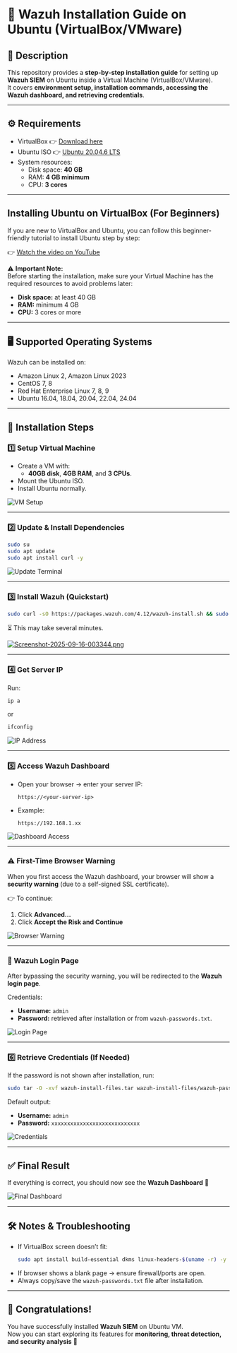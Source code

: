 # 🚀 Wazuh Installation Guide on Ubuntu (VirtualBox/VMware)

## 📌 Description
This repository provides a **step-by-step installation guide** for setting up **Wazuh SIEM** on Ubuntu inside a Virtual Machine (VirtualBox/VMware).  
It covers **environment setup, installation commands, accessing the Wazuh dashboard, and retrieving credentials**.  

---

## ⚙️ Requirements
- VirtualBox 👉 [Download here](https://www.virtualbox.org/)  
- Ubuntu ISO 👉 [Ubuntu 20.04.6 LTS](https://releases.ubuntu.com/20.04/ubuntu-20.04.6-desktop-amd64.iso)  
- System resources:
  - Disk space: **40 GB**
  - RAM: **4 GB minimum**
  - CPU: **3 cores**
---

## Installing Ubuntu on VirtualBox (For Beginners)

If you are new to VirtualBox and Ubuntu, you can follow this beginner-friendly tutorial to install Ubuntu step by step:

👉 [Watch the video on YouTube](https://youtu.be/-1S5qisIx8I?si=161dtzEUATqawGbW)

⚠️ **Important Note:**  
Before starting the installation, make sure your Virtual Machine has the required resources to avoid problems later:
- **Disk space:** at least 40 GB  
- **RAM:** minimum 4 GB  
- **CPU:** 3 cores or more  

---

## 🖥️ Supported Operating Systems
Wazuh can be installed on:  
- Amazon Linux 2, Amazon Linux 2023  
- CentOS 7, 8  
- Red Hat Enterprise Linux 7, 8, 9  
- Ubuntu 16.04, 18.04, 20.04, 22.04, 24.04  

---

## 🚀 Installation Steps

### 1️⃣ Setup Virtual Machine
- Create a VM with:
  - **40GB disk**, **4GB RAM**, and **3 CPUs**.  
- Mount the Ubuntu ISO.  
- Install Ubuntu normally.  

![VM Setup](https://i.postimg.cc/hGbvJbmy/Screenshot-2025-09-16-032928.png)

---

### 2️⃣ Update & Install Dependencies
```bash
sudo su
sudo apt update
sudo apt install curl -y
```

![Update Terminal](https://i.postimg.cc/cCQ0jdcD/Virtual-Box-SIEM-Machine-16-09-2025-03-35-09.png)

---

### 3️⃣ Install Wazuh (Quickstart)
```bash
sudo curl -sO https://packages.wazuh.com/4.12/wazuh-install.sh && sudo bash ./wazuh-install.sh -a
```

⏳ This may take several minutes.   

[![Screenshot-2025-09-16-003344.png](https://i.postimg.cc/y6FK7YFj/Screenshot-2025-09-16-003344.png)](https://postimg.cc/YjqZ37DL)

---
### 4️⃣ Get Server IP
Run:
```bash
ip a
```
or
```bash
ifconfig
``` 

![IP Address](https://i.postimg.cc/JhDwv1rb/Virtual-Box-SIEM-Machine-16-09-2025-02-31-51.png)

---

### 5️⃣ Access Wazuh Dashboard
- Open your browser → enter your server IP:
  ```
  https://<your-server-ip>
  ```
- Example:  
  ```
  https://192.168.1.xx
  ```

![Dashboard Access](https://i.postimg.cc/3rZqLyXs/Virtual-Box-SIEM-Machine-16-09-2025-02-29-43.png)

---

### ⚠️ First-Time Browser Warning
When you first access the Wazuh dashboard, your browser will show a **security warning** (due to a self-signed SSL certificate).  

👉 To continue:  
1. Click **Advanced...**  
2. Click **Accept the Risk and Continue**  

![Browser Warning](https://i.postimg.cc/02bLbkSh/Virtual-Box-SIEM-Machine-16-09-2025-02-30-05.png)

---

### 🔑 Wazuh Login Page
After bypassing the security warning, you will be redirected to the **Wazuh login page**.  

Credentials:  
- **Username:** `admin`  
- **Password:** retrieved after installation or from `wazuh-passwords.txt`.  
 
![Login Page](https://i.postimg.cc/KzshHRLr/Virtual-Box-SIEM-Machine-16-09-2025-00-34-43.png)

---

### 6️⃣ Retrieve Credentials (If Needed)
If the password is not shown after installation, run:
```bash
sudo tar -O -xvf wazuh-install-files.tar wazuh-install-files/wazuh-passwords.txt
```

Default output:  
- **Username:** `admin`  
- **Password:** `xxxxxxxxxxxxxxxxxxxxxxxxxxxx`

![Credentials](https://i.postimg.cc/PfYPwHkV/Virtual-Box-SIEM-Machine-16-09-2025-02-31-31.png)

---

## ✅ Final Result
If everything is correct, you should now see the **Wazuh Dashboard** 🎉  

![Final Dashboard](https://i.postimg.cc/dVfmHFSP/Virtual-Box-SIEM-Machine-16-09-2025-00-36-47.png)

---

## 🛠️ Notes & Troubleshooting
- If VirtualBox screen doesn’t fit:  
  ```bash
  sudo apt install build-essential dkms linux-headers-$(uname -r) -y
  ```
- If browser shows a blank page → ensure firewall/ports are open.  
- Always copy/save the `wazuh-passwords.txt` file after installation.  

---

## 🎯 Congratulations!
You have successfully installed **Wazuh SIEM** on Ubuntu VM.  
Now you can start exploring its features for **monitoring, threat detection, and security analysis** 🚀  
